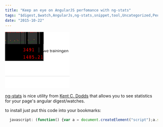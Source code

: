 ```yaml
---
title: "Keep an eye on AngularJS perfomance with ng-stats"
tags: "$digest,$watch,AngularJs,ng-stats,snippet,tool,Uncategorized,Рекомендую"
date: "2015-10-22"
---
```


[![ng-stats](images/Screenshot-2015-10-22-20.00.42.png)](https://github.com/kentcdodds/ng-stats)

[ng-stats](https://github.com/kentcdodds/ng-stats) is nice utility from [Kent C. Dodds](https://github.com/kentcdodds) that allows you to see statistics for your page's angular digest/watches.

to install just put this code into your bookmarks:

```javascript 
  javascript: (function() {var a = document.createElement("script");a.src = "https://rawgithub.com/kentcdodds/ng-stats/master/dist/ng-stats.js";a.onload=function(){window.showAngularStats()};document.head.appendChild(a)})();  
 ```
